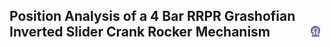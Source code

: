 ## Position Analysis of a 4 Bar RRPR Grashofian Inverted Slider Crank Rocker Mechanism  &nbsp; &nbsp; &nbsp; &nbsp; &nbsp; &nbsp; <img src="images/iitkgp.png" width="3%" />
